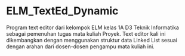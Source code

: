 # ELM_TextEd_Dynamic
Program text editor dari kelompok ELM kelas 1A D3 Teknik Informatika sebagai pemenuhan tugas mata kuliah Proyek. Text editor kali ini dikembangkan dengan menggunakan struktur data Linked List sesuai dengan arahan dari dosen-dosen pengampu mata kuliah ini.
